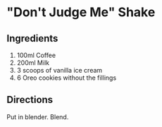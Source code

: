 # "Don't Judge Me" Shake

## Ingredients

 1. 100ml Coffee
 2. 200ml Milk
 3. 3 scoops of vanilla ice cream
 4. 6 Oreo cookies without the fillings

## Directions

Put in blender.  Blend.
